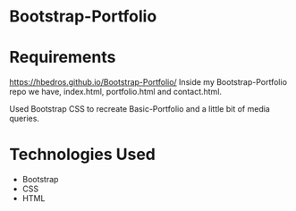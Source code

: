 # Bootstrap-Portfolio


# Requirements
https://hbedros.github.io/Bootstrap-Portfolio/
Inside my Bootstrap-Portfolio repo we have, index.html, portfolio.html and contact.html.

Used Bootstrap CSS to recreate Basic-Portfolio and a little bit of media queries.

# Technologies Used
  - Bootstrap
  - CSS
  - HTML
